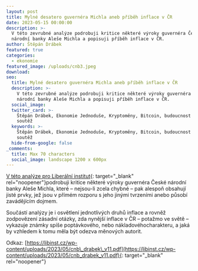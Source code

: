 ```yaml
---
layout: post
title: Mylné desatero guvernéra Michla aneb příběh inflace v ČR
date: 2023-05-15 00:00:00
description: >-
  V této zevrubné analýze podrobuji kritice některé výroky guvernéra České
  národní banky Aleše Michla a popisuji příběh inflace v ČR.
author: Štěpán Drábek
featured: true
categories:
  - ekonomie
featured_image: /uploads/cnb3.jpeg
download:
seo:
  title: Mylné desatero guvernéra Michla aneb příběh inflace v ČR
  description: >-
    V této zevrubné analýze podrobuji kritice některé výroky guvernéra České
    národní banky Aleše Michla a popisuji příběh inflace v ČR.
  social_image:
  twitter_card: >-
    Štěpán Drábek, Ekonomie Jednoduše, Kryptoměny, Bitcoin, budoucnost peněz,
    soutěž
  keywords: >-
    Štěpán Drábek, Ekonomie Jednoduše, Kryptoměny, Bitcoin, budoucnost peněz,
    soutěž
  hide-from-google: false
_comments:
  title: Max 70 characters
  social_image: landscape 1200 x 600px
---
```

[V této analýze pro Liberální institut](https://libinst.cz/wp-content/uploads/2023/05/cnb_drabek_v11.pdf){: target="_blank" rel="noopener"}podrobuji kritice některé výroky guvernéra České národní banky Aleše Michla, které – nejsou-li zcela chybné – pak alespoň obsahují jisté prvky, jež jsou v přímém rozporu s jeho jinými tvrzeními anebo působí zavádějícím dojmem.

Součástí analýzy je i osvětlení jednotlivých druhů inflace a rovněž zodpovězení zásadní otázky, zda nynější inflace v ČR – potažmo ve světě – vykazuje známky spíše poptávkového, nebo nákladovéhocharakteru, a jaká by vzhledem k tomu měla být odezva měnových autorit.

Odkaz:&nbsp;[https://libinst.cz/wp-content/uploads/2023/05/cnb\_drabek\_v11.pdf](https://libinst.cz/wp-content/uploads/2023/05/cnb_drabek_v11.pdf){: target="_blank" rel="noopener"}